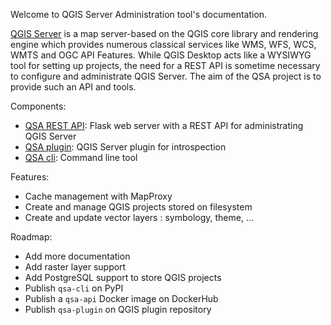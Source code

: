 Welcome to QGIS Server Administration tool's documentation.


[QGIS Server](https://docs.qgis.org/3.34/en/docs/server_manual/introduction.html) is
a map server-based on the QGIS core library and rendering engine which provides
numerous classical services like WMS, WFS, WCS, WMTS and OGC API Features. While
QGIS Desktop acts like a WYSIWYG tool for setting up projects, the need for a
REST API is sometime necessary to configure and administrate QGIS Server. The
aim of the QSA project is to provide such an API and tools.


Components:

* [QSA REST API](qsa-api/): Flask web server with a REST API for administrating QGIS Server
* [QSA plugin](qsa-plugin/): QGIS Server plugin for introspection
* [QSA cli](qsa-cli/): Command line tool

Features:
* Cache management with MapProxy
* Create and manage QGIS projects stored on filesystem
* Create and update vector layers : symbology, theme, ...

Roadmap:
* Add more documentation
* Add raster layer support
* Add PostgreSQL support to store QGIS projects
* Publish `qsa-cli` on PyPI
* Publish a `qsa-api` Docker image on DockerHub
* Publish `qsa-plugin` on QGIS plugin repository
